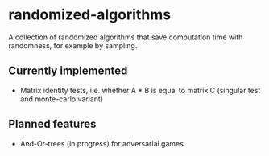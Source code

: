 # randomized-algorithms

A collection of randomized algorithms that save computation time with randomness, for example by sampling.

## Currently implemented

* Matrix identity tests, i.e. whether A * B is equal to matrix C (singular test and monte-carlo variant)

## Planned features

* And-Or-trees (in progress) for adversarial games
